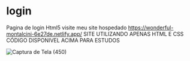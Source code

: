 # login
Pagina de login Html5 visite meu site hospedado
https://wonderful-montalcini-6e27de.netlify.app/
SITE UTILIZANDO APENAS HTML E CSS
CÓDIGO DISPONIVEL ACIMA PARA ESTUDOS 

![Captura de Tela (450)](https://user-images.githubusercontent.com/72763804/132109694-fdc4f430-2aea-4fca-8767-ed1fa1b2d87f.png)

